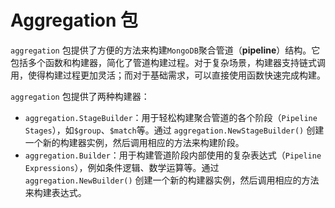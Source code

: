 # Aggregation 包
`aggregation` 包提供了方便的方法来构建`MongoDB`聚合管道（**pipeline**）结构。它包括多个函数和构建器，简化了管道构建过程。对于复杂场景，构建器支持链式调用，使得构建过程更加灵活；而对于基础需求，可以直接使用函数快速完成构建。

`aggregation` 包提供了两种构建器：
- `aggregation.StageBuilder`：用于轻松构建聚合管道的各个阶段（`Pipeline Stages`），如`$group`、`$match`等。通过 `aggregation.NewStageBuilder()` 创建一个新的构建器实例，然后调用相应的方法来构建阶段。
- `aggregation.Builder`：用于构建管道阶段内部使用的复杂表达式（`Pipeline Expressions`），例如条件逻辑、数学运算等。通过 `aggregation.NewBuilder()` 创建一个新的构建器实例，然后调用相应的方法来构建表达式。
